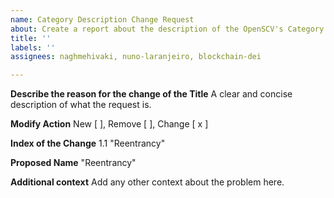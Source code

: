```yaml
---
name: Category Description Change Request
about: Create a report about the description of the OpenSCV's Category
title: ''
labels: ''
assignees: naghmehivaki, nuno-laranjeiro, blockchain-dei

---
```


**Describe the reason for the change of the Title**
A clear and concise description of what the request is.

**Modify Action**
New [  ], Remove [  ],  Change [ x ] 

**Index of the Change**
1.1 "Reentrancy"

**Proposed Name**
"Reentrancy"

**Additional context**
Add any other context about the problem here.
